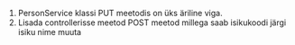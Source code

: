1. PersonService klassi PUT meetodis on üks äriline viga.
2. Lisada controllerisse meetod POST meetod millega saab isikukoodi järgi isiku nime muuta